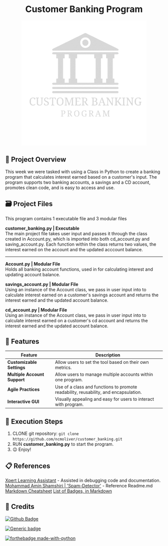 <h1 align="center"> Customer Banking Program</h1>
<p align="center">
<img src="bankingLogo.gif" width="400" height="400">
</p>

## 🔎 Project Overview
This week we were tasked with using a Class in Python to create a banking program that calculates interest earned based on a customer's input. The program supports two banking accounts, a savings and a CD account, promotes clean code, and is easy to access and use. 
## 🗃️ Project Files
This program contains 1 executable file and 3 modular files 
     
**customer_banking.py | Executable**  
The main project file takes user input and passes it through the class created in Account.py, which is imported into both cd_account.py and saving_account.py. Each function within the class returns two values, the interest earned on the account and the updated acccount balance.

***

**Account.py | Modular File**    
Holds all banking account functions, used in for calculating interest and updating account balance.   

**savings_account.py | Modular File**    
Using an instance of the Account class, we pass in user input into to calculate interest earned on a customer's savings account and returns the interest earned and the updated account balance.   

**cd_account.py | Modular File**     
Using an instance of the Account class, we pass in user input into to calculate interest earned on a customer's cd account and returns the interest earned and the updated account balance.    

## 🌟 Features 
| Feature  | Description |
| ------------- | ------------- |
| **Customizable Settings**  | Allow users to set the tool based on their own metrics.  |
| **Multiple Account Support**  | Allow users to manage multiple accounts within one program.|
| **Agile Practices** | Use of a class and functions to promote readability, reusability, and encapsulation.|
| **Interactive GUI** | Visually appealing and easy for users to interact with program.|


## 📝 Execution Steps
1. CLONE git repository:
`git clone https://github.com/ncmoliver/customer_banking.git`    
2. RUN **customer_banking.py** to start the program.</li>
3. 😉 Enjoy!

## :clipboard: References
[Xpert Learning Assistant](https://bootcampspot.instructure.com/courses/6028/external_tools/313) - Assisted in debugging code and documentation.     
[Mohammad Amin Shamshiri | 'Spam-Detector'](https://github.com/ma-shamshiri/Spam-Detector/blob/master/README.md?plain=1) - Reference Readme.md      
[Markdown Cheatsheet](https://markdownguide.org/basic-syntax/#horizontal-rules)
[List of Badges, in Markdown](https://naereen.github.io/badges/)

## 📇 Credits 
[![Github Badge](https://img.shields.io/badge/Profile-brightgreen?style=flat-square&logoColor=gray&label=Github&link=https%3A%2F%2Fgithub.com%2Fncmoliver
)](https://github.com/ncmoliver)

[![Generic badge](https://img.shields.io/badge/LinkdN-ConnectNow-Red.svg)](https://www.linkedin.com/notifications/?filter=all)

[![forthebadge made-with-python](http://ForTheBadge.com/images/badges/made-with-python.svg)](https://www.python.org/)

